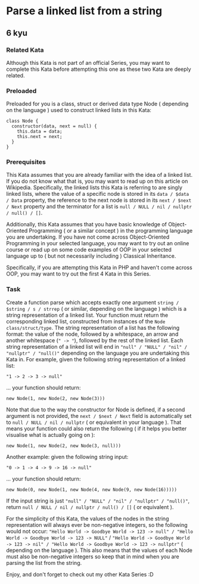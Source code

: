 # Parse a linked list from a string
## 6 kyu

### Related Kata

Although this Kata is not part of an official Series, you may want to complete this Kata before attempting this one as these two Kata are deeply related.

### Preloaded

Preloaded for you is a class, struct or derived data type Node ( depending on the language ) used to construct linked lists in this Kata:
```
class Node {
  constructor(data, next = null) {
    this.data = data;
    this.next = next;
  }
}
```
### Prerequisites

This Kata assumes that you are already familiar with the idea of a linked list. If you do not know what that is, you may want to read up on this article on Wikipedia. Specifically, the linked lists this Kata is referring to are singly linked lists, where the value of a specific node is stored in its `data / $data / Data` property, the reference to the next node is stored in its `next / $next / Next` property and the terminator for a list is `null / NULL / nil / nullptr / null() / []`.

Additionally, this Kata assumes that you have basic knowledge of Object-Oriented Programming ( or a similar concept ) in the programming language you are undertaking. If you have not come across Object-Oriented Programming in your selected language, you may want to try out an online course or read up on some code examples of OOP in your selected language up to ( but not necessarily including ) Classical Inheritance.

Specifically, if you are attempting this Kata in PHP and haven't come across OOP, you may want to try out the first 4 Kata in this Series.

### Task

Create a function parse which accepts exactly one argument `string / $string / s / strrep` ( or similar, depending on the language ) which is a string representation of a linked list. Your function must return the corresponding linked list, constructed from instances of the `Node class/struct/type`. The string representation of a list has the following format: the value of the node, followed by a whitespace, an arrow and another whitespace (`" -> "`), followed by the rest of the linked list. Each string representation of a linked list will end in `"null" / "NULL" / "nil" / "nullptr" / "null()"` depending on the language you are undertaking this Kata in. For example, given the following string representation of a linked list:
```
"1 -> 2 -> 3 -> null"
```
... your function should return:
```
new Node(1, new Node(2, new Node(3)))
```
Note that due to the way the constructor for Node is defined, if a second argument is not provided, the `next / $next / Next` field is automatically set to `null / NULL / nil / nullptr` ( or equivalent in your language ). That means your function could also return the following ( if it helps you better visualise what is actually going on ):
```
new Node(1, new Node(2, new Node(3, null)))
```
Another example: given the following string input:
```
"0 -> 1 -> 4 -> 9 -> 16 -> null"
```
... your function should return:
```
new Node(0, new Node(1, new Node(4, new Node(9, new Node(16)))))
```
If the input string is just `"null" / "NULL" / "nil" / "nullptr" / "null()"`, return `null / NULL / nil / nullptr / null() / []` ( or equivalent ).

For the simplicity of this Kata, the values of the nodes in the string representation will always ever be non-negative integers, so the following would not occur: `"Hello World -> Goodbye World -> 123 -> null" / "Hello World -> Goodbye World -> 123 -> NULL"` / `"Hello World -> Goodbye World -> 123 -> nil" / "Hello World -> Goodbye World -> 123 -> nullptr"` ( depending on the language ). This also means that the values of each Node must also be non-negative integers so keep that in mind when you are parsing the list from the string.

Enjoy, and don't forget to check out my other Kata Series :D
